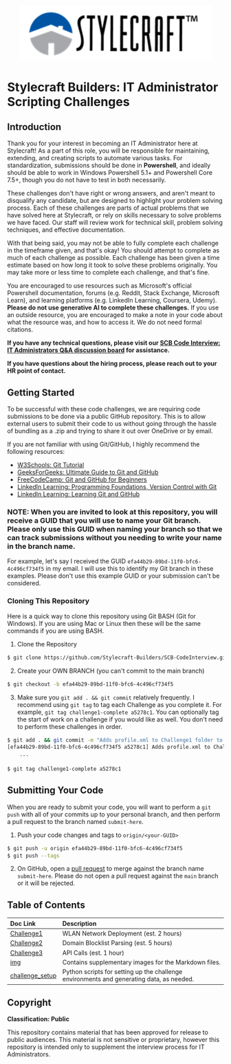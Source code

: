 <p align="center">
  <a href="https://stylecraft.com" target="_blank" alt="Stylecraft Builders Home"><img src="./img/scb_white-background.png" width="450" /></a>
</p>

# Stylecraft Builders: IT Administrator Scripting Challenges

## Introduction

Thank you for your interest in becoming an IT Administrator here at Stylecraft! As a part of this role, you will be responsible for maintaining, extending, and creating scripts to automate various tasks. For standardization, submissions should be done in **Powershell**, and ideally should be able to work in Windows Powershell 5.1+ and Powershell Core 7.5+, though you do not have to test in both necessarily.

These challenges don't have right or wrong answers, and aren't meant to disqualify any candidate, but are designed to highlight your problem solving process. Each of these challenges are parts of actual problems that we have solved here at Stylecraft, or rely on skills necessary to solve problems we have faced. Our staff will review work for technical skill, problem solving techniques, and effective documentation.

With that being said, you may not be able to fully complete each challenge in the timeframe given, and that's okay! You should attempt to complete as much of each challenge as possible. Each challenge has been given a time estimate based on how long it took to solve these problems originally. You may take more or less time to complete each challenge, and that's fine.

You are encouraged to use resources such as Microsoft's official Powershell documentation, forums (e.g. Reddit, Stack Exchange, Microsoft Learn), and learning platforms (e.g. LinkedIn Learning, Coursera, Udemy). **Please do not use generative AI to complete these challenges.** If you use an outside resource, you are encouraged to make a note in your code about what the resource was, and how to access it. We do not need formal citations.

**If you have any technical questions, please visit our [SCB Code Interview: IT Administrators Q&A discussion board](https://github.com/Stylecraft-Builders/SCB-CodeInterview/discussions/1) for assistance.**

**If you have questions about the hiring process, please reach out to your HR point of contact.**


## Getting Started

To be successful with these code challenges, we are requiring code submissions to be done via a public GitHub repository. This is to allow external users to submit their code to us without going through the hassle of bundling as a .zip and trying to share it out over OneDrive or by email.

If you are not familiar with using Git/GitHub, I highly recommend the following resources:

- [W3Schools: Git Tutorial](https://www.w3schools.com/git/default.asp)
- [GeeksForGeeks: Ultimate Guide to Git and GitHub](https://www.geeksforgeeks.org/blogs/ultimate-guide-git-github/)
- [FreeCodeCamp: Git and GitHub for Beginners](https://www.freecodecamp.org/news/git-and-github-for-beginners/)
- [LinkedIn Learning: Programming Foundations, Version Control with Git](https://www.linkedin.com/learning/programming-foundations-version-control-with-git-21044342/don-t-lose-your-work?u=2045532)
- [LinkedIn Learning: Learning Git and GitHub](https://www.linkedin.com/learning/learning-git-and-github-23011330/welcome?u=2045532)

### NOTE: When you are invited to look at this repository, you will receive a GUID that you will use to name your Git branch. Please only use this GUID when naming your branch so that we can track submissions without you needing to write your name in the branch name.

For example, let's say I received the GUID  `efa44b29-89bd-11f0-bfc6-4c496cf734f5` in my email. I will use this to identify my Git branch in these examples. Please don't use this example GUID or your submission can't be considered.

### Cloning This Repository

Here is a quick way to clone this repository using Git BASH (Git for Windows). If you are using Mac or Linux then these will be the same commands if you are using BASH.

1. Clone the Repository

```BASH
$ git clone https://github.com/Stylecraft-Builders/SCB-CodeInterview.git
```

2. Create your OWN BRANCH (you can't commit to the main branch)

```BASH
$ git checkout -b efa44b29-89bd-11f0-bfc6-4c496cf734f5
```

3. Make sure you `git add . && git commit` relatively frequently. I recommend using `git tag` to tag each Challenge as you complete it. For example, `git tag challenge1-complete a5278c1`. You can optionally tag the start of work on a challenge if you would like as well. You don't need to perform these challenges in order.

```BASH
$ git add . && git commit -m "Adds profile.xml to Challenge1 folder to finish Challenge1"
[efa44b29-89bd-11f0-bfc6-4c496cf734f5 a5278c1] Adds profile.xml to Challenge1 folder to finish Challenge1
    ...

$ git tag challenge1-complete a5278c1
```

## Submitting Your Code

When you are ready to submit your code, you will want to perform a `git push` with all of your commits up to your personal branch, and then perform a pull request to the branch named `submit-here`.

1. Push your code changes and tags to `origin/<your-GUID>`

```BASH
$ git push -u origin efa44b29-89bd-11f0-bfc6-4c496cf734f5
$ git push --tags
```

2. On GitHub, open a [pull request](https://docs.github.com/en/pull-requests) to merge against the branch name `submit-here`. Please do not open a pull request against the `main` branch or it will be rejected.

## Table of Contents

| Doc Link | Description |
| :------- | :---------- |
| [Challenge1](./Challenge1) | WLAN Network Deployment (est. 2 hours) |
| [Challenge2](./Challenge2) | Domain Blocklist Parsing (est. 5 hours) |
| [Challenge3](./Challenge3) | API Calls (est. 1 hour) |
| [img](./img) | Contains supplementary images for the Markdown files. |
| [challenge_setup](./challenge_setup/) | Python scripts for setting up the challenge environments and generating data, as needed. |

## Copyright

**Classification: Public**

This repository contains material that has been approved for release to public audiences. This material is not sensitive or proprietary, however this repository is intended only to supplement the interview process for IT Administrators.